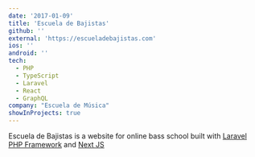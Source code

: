 ```yaml
---
date: '2017-01-09'
title: 'Escuela de Bajistas'
github: ''
external: 'https://escueladebajistas.com'
ios: ''
android: ''
tech:
  - PHP
  - TypeScript
  - Laravel
  - React
  - GraphQL
company: "Escuela de Música"
showInProjects: true
---
```


Escuela de Bajistas is a website for online bass school built with [Laravel PHP Framework](https://laravel.com) and [Next JS](https://nextjs.org)

